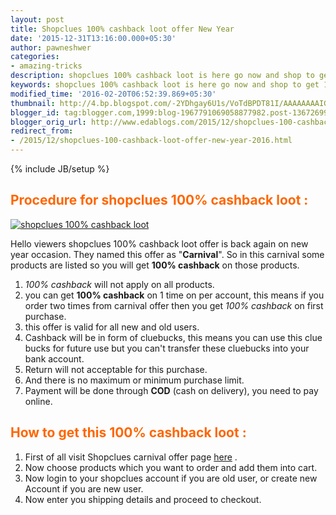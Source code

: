```yaml
---
layout: post
title: Shopclues 100% cashback loot offer New Year
date: '2015-12-31T13:16:00.000+05:30'
author: pawneshwer
categories:
- amazing-tricks
description: shopclues 100% cashback loot is here go now and shop to get 100% cashback,shopclues carnival 100% cashback loot.
keywords: shopclues 100% cashback loot is here go now and shop to get 100% cashback,shopclues carnival 100% cashback loot.
modified_time: '2016-02-20T06:52:39.869+05:30'
thumbnail: http://4.bp.blogspot.com/-2YDhgay6U1s/VoTdBPDT81I/AAAAAAAAIG4/1AdaQOQCNfc/s72-c/hp_cashback.jpg
blogger_id: tag:blogger.com,1999:blog-1967791069058877982.post-1367269912165003540
blogger_orig_url: http://www.edablogs.com/2015/12/shopclues-100-cashback-loot-offer-new-year-2016.html
redirect_from:
- /2015/12/shopclues-100-cashback-loot-offer-new-year-2016.html
---
```


{% include JB/setup %}

## <span style="color: #ff6600;">Procedure for shopclues 100% cashback loot :</span>

[![shopclues 100% cashback loot](http://4.bp.blogspot.com/-2YDhgay6U1s/VoTdBPDT81I/AAAAAAAAIG4/1AdaQOQCNfc/s320/hp_cashback.jpg "shopclues 100% cashback loot")](http://4.bp.blogspot.com/-2YDhgay6U1s/VoTdBPDT81I/AAAAAAAAIG4/1AdaQOQCNfc/s1600/hp_cashback.jpg)

Hello viewers shopclues 100% cashback loot offer is back again on new year occasion. They named this offer as "**Carnival**". So in this carnival some products are listed so you will get **100% cashback** on those products.

1.  _100% cashback_ will not apply on all products.
2.  you can get **100% cashback** on 1 time on per account, this means if you order two times from carnival offer then you get _100% cashback_ on first purchase.
3.  this offer is valid for all new and old users.
4.  Cashback will be in form of cluebucks, this means you can use this clue bucks for future use but you can't transfer these cluebucks into your bank account.
5.  Return will not acceptable for this purchase.
6.  And there is no maximum or minimum purchase limit.
7.  Payment will be done through **COD** (cash on delivery), you need to pay online.

## <span style="color: #ff6600;">How to get this 100% cashback loot :</span>

1.  First of all visit Shopclues carnival offer page [here](http://www.shopclues.com/cashback-carnival.html) .
2.  Now choose products which you want to order and add them into cart.
3.  Now login to your shopclues account if you are old user, or create new Account if you are new user.
4.  Now enter you shipping details and proceed to checkout.